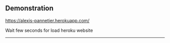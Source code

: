 ## Demonstration

https://alexis-pannetier.herokuapp.com/

Wait few seconds for load heroku website

---
